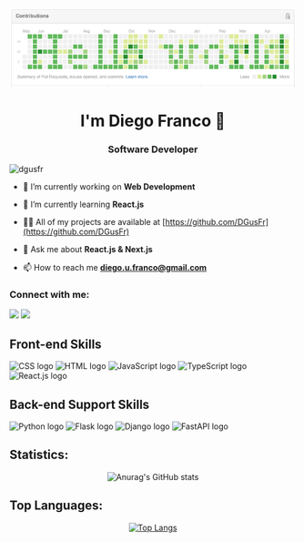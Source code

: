 <div align="center">
  <img src="helloworld.png">
</div>

<h1 align="center">I'm Diego Franco 👋</h1>

<h3 align="center">Software Developer</h3>

<p align="left"> <img src="https://komarev.com/ghpvc/?username=dgusfr&label=Profile%20views&color=0e75b6&style=flat" alt="dgusfr" /> </p>

- 🔭 I’m currently working on **Web Development**

- 🌱 I’m currently learning **React.js**

- 👨‍💻 All of my projects are available at [https://github.com/DGusFr](https://github.com/DGusFr)

- 💬 Ask me about **React.js & Next.js**

- 📫 How to reach me **diego.u.franco@gmail.com**

<h3 align="left">Connect with me:</h3>
  <p align="left">
  <a href="https://www.linkedin.com/in/diego-gustavo-franco/" target="_blank"><img src="https://img.shields.io/badge/-LinkedIn-%230077B5?style=for-the-badge&logo=linkedin&logoColor=white" target="_blank"></a> 
  <a href = "mailto:diego.u.franco@gmail.com"><img src="https://img.shields.io/badge/Gmail-D14836?style=for-the-badge&logo=gmail&logoColor=white" target="_blank"></a>
  </p>

## Front-end Skills

<span>
  <img src="https://cdn.jsdelivr.net/gh/devicons/devicon/icons/css3/css3-original.svg" width="100" height="60" alt="CSS logo"/> 
  <img src="https://cdn.jsdelivr.net/gh/devicons/devicon/icons/html5/html5-original.svg" width="100" height="60" alt="HTML logo"/> 
  <img src="https://cdn.jsdelivr.net/gh/devicons/devicon/icons/javascript/javascript-plain.svg" width="100" height="60" alt="JavaScript logo"/>  
  <img src="https://cdn.jsdelivr.net/gh/devicons/devicon/icons/typescript/typescript-original.svg" width="100" height="60" alt="TypeScript logo"/>   
  <img src="https://cdn.jsdelivr.net/gh/devicons/devicon/icons/react/react-original-wordmark.svg" width="100" height="60" alt="React.js logo"/>  
</span>

## Back-end Support Skills

<span>
  <img src="https://cdn.jsdelivr.net/gh/devicons/devicon/icons/python/python-original-wordmark.svg" width="100" height="60" alt="Python logo"/> 
  <img src="https://cdn.jsdelivr.net/gh/devicons/devicon/icons/flask/flask-original-wordmark.svg" width="150" height="90" alt="Flask logo"/> 
  <img src="https://cdn.jsdelivr.net/gh/devicons/devicon/icons/django/django-plain-wordmark.svg" width="150" height="90" alt="Django logo"/>  
  <img src="https://cdn.jsdelivr.net/gh/devicons/devicon/icons/fastapi/fastapi-plain-wordmark.svg" width="150" height="90" alt="FastAPI logo"/>   
</span>

## Statistics:

<p align="center">
  <img src="https://github-readme-stats.vercel.app/api?username=DGusFr&show_icons=true&theme=dark" alt="Anurag's GitHub stats">
</p>
   
## Top Languages:
<p align="center">
  <a href="https://github.com/DGusFr/github-readme-stats">
    <img src="https://github-readme-stats.vercel.app/api/top-langs/?username=anuraghazra" alt="Top Langs">
  </a>
</p>
